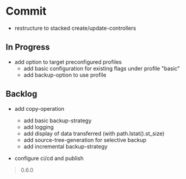 # Commit

- restructure to stacked create/update-controllers

## In Progress

- add option to target preconfigured profiles
  - add basic configuration for existing flags under profile "basic"
  - add backup-option to use profile

## Backlog

- add copy-operation
  - add basic backup-strategy
  - add logging
  - add display of data transferred (with path.lstat().st_size)
  - add source-tree-generation for selective backup
  - add incremental backup-strategy

- configure ci/cd and publish

> 0.6.0
